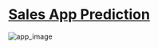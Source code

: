 # [Sales App Prediction](https://vkoul-st-sales-prediction-st-app-u7ewfd.streamlitapp.com)
![app_image](https://github.com/vkoul/st_sales_prediction/blob/main/resources/app_image.PNG)
